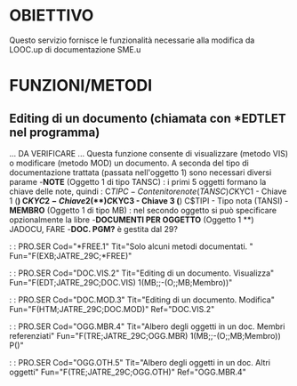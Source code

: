 # OBIETTIVO
Questo servizio fornisce le funzionalità necessarie alla modifica da LOOC.up di documentazione SME.u

# FUNZIONI/METODI
## Editing di un documento (chiamata con *EDTLET nel programma)
...
DA VERIFICARE
...
Questa funzione consente di visualizzare (metodo VIS) o modificare (metodo MOD) un documento.
A seconda del tipo di documentazione trattata (passata nell'oggetto 1) sono necessari diversi parame
 -**NOTE** (Oggetto 1 di tipo TANSC) :  i primi 5 oggetti formano la chiave delle note, quindi : 
   C$TIPC - Contenitore note (TANSC)
   C$KYC1 - Chiave 1 (**)
   C$KYC2 - Chiave 2 (**)
   C$KYC3 - Chiave 3 (**)
   C$TIPI - Tipo nota (TANSI)
 -**MEMBRO** (Oggetto 1 di tipo MB) :  nel secondo oggetto si può specificare opzionalmente la libre
 -**DOCUMENTI PER OGGETTO** (Oggetto 1 **) JADOCU, FARE
 -**DOC. PGM?** è gestita dal 29?


 :  : PRO.SER Cod="*FREE.1" Tit="Solo alcuni metodi documentati. " Fun="F(EXB;JATRE_29C;*FREE)"

 :  : PRO.SER Cod="DOC.VIS.2" Tit="Editing di un documento. Visualizza" Fun="F(EDT;JATRE_29C;DOC.VIS) 1(MB;;-(O;;MB;Membro))"

 :  : PRO.SER Cod="DOC.MOD.3" Tit="Editing di un documento. Modifica" Fun="F(HTM;JATRE_29C;DOC.MOD)" Ref="DOC.VIS.2"

 :  : PRO.SER Cod="OGG.MBR.4" Tit="Albero degli oggetti in un doc. Membri referenziati" Fun="F(TRE;JATRE_29C;OGG.MBR) 1(MB;;-(O;;MB;Membro)) P()"

 :  : PRO.SER Cod="OGG.OTH.5" Tit="Albero degli oggetti in un doc. Altri oggetti" Fun="F(TRE;JATRE_29C;OGG.OTH)" Ref="OGG.MBR.4"

